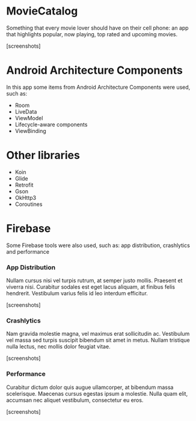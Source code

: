 # MovieCatalog
Something that every movie lover should have on their cell phone: an app that highlights popular, now playing, top rated and upcoming movies.

[screenshots]

# Android Architecture Components
In this app some items from Android Architecture Components were used, such as:
- Room
- LiveData
- ViewModel
- Lifecycle-aware components
- ViewBinding

# Other libraries
- Koin
- Glide
- Retrofit
- Gson
- OkHttp3
- Coroutines

# Firebase
Some Firebase tools were also used, such as: app distribution, crashlytics and performance

### App Distribution
Nullam cursus nisi vel turpis rutrum, at semper justo mollis. Praesent et viverra nisi. Curabitur sodales est eget lacus aliquam, at finibus felis hendrerit. Vestibulum varius felis id leo interdum efficitur.

[screenshots]

### Crashlytics
Nam gravida molestie magna, vel maximus erat sollicitudin ac. Vestibulum vel massa sed turpis suscipit bibendum sit amet in metus. Nullam tristique nulla lectus, nec mollis dolor feugiat vitae.

[screenshots]

### Performance
Curabitur dictum dolor quis augue ullamcorper, at bibendum massa scelerisque. Maecenas cursus egestas ipsum a molestie. Nulla quam elit, accumsan nec aliquet vestibulum, consectetur eu eros.

[screenshots]
